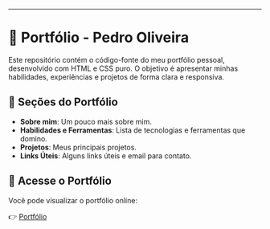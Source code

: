 ---

# 💼 Portfólio - Pedro Oliveira

Este repositório contém o código-fonte do meu portfólio pessoal, desenvolvido com HTML e CSS puro. O objetivo é apresentar minhas habilidades, experiências e projetos de forma clara e responsiva.

## 📄 Seções do Portfólio

- **Sobre mim**: Um pouco mais sobre mim.
- **Habilidades e Ferramentas**: Lista de tecnologias e ferramentas que domino.
- **Projetos**: Meus principais projetos.
- **Links Úteis**: Alguns links úteis e email para contato.

## 🔗 Acesse o Portfólio

Você pode visualizar o portfólio online:

👉 [Portfólio](https://pedro-oliveira-portfolio.vercel.app)
